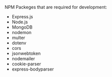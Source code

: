 NPM Packeges that are required for development:
- Express.js
- Node.js
- MongoDB
- nodemon
- multer
- dotenv
- cors
- jsonwebtoken
- nodemailer
- cookie-parser
- express-bodyparser